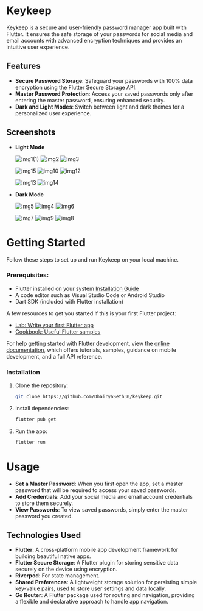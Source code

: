 # Keykeep

Keykeep is a secure and user-friendly password manager app built with Flutter. It ensures the safe storage of your passwords for social media and email accounts with advanced encryption techniques and provides an intuitive user experience.

## Features

- **Secure Password Storage**: Safeguard your passwords with 100% data encryption using the Flutter Secure Storage API.
- **Master Password Protection**: Access your saved passwords only after entering the master password, ensuring enhanced security.
- **Dark and Light Modes**: Switch between light and dark themes for a personalized user experience.

## Screenshots

- **Light Mode**

  ![img1(1)](https://github.com/user-attachments/assets/ed92735f-1923-4b5e-aa18-49a17f4effce)
  ![img2](https://github.com/user-attachments/assets/3f042b2f-be6e-4f99-acea-3293ebc62df7)
  ![img3](https://github.com/user-attachments/assets/6e49d152-8984-48f9-9f30-b6f9d60668f0)
  
  ![img15](https://github.com/user-attachments/assets/15f3f50e-fead-475a-b3fb-740343f39a10)
  ![img10](https://github.com/user-attachments/assets/388005c1-ba1d-48c1-8432-0917972a1abb)
  ![img12](https://github.com/user-attachments/assets/da566d2a-85d1-4529-b7e9-6de6196a7d80)
  
  ![img13](https://github.com/user-attachments/assets/cce32bc7-0236-47e3-bd14-700d8fef530a)
  ![img14](https://github.com/user-attachments/assets/cbf12282-9f03-4384-ab2f-5bbd6dfcbb9c)

- **Dark Mode**
  
  ![img5](https://github.com/user-attachments/assets/9ab9eadf-5216-47d9-8168-3b692aabfd80)
  ![img4](https://github.com/user-attachments/assets/bc1492d2-48f1-4eed-b1a5-2ebc6fb1107d)
  ![img6](https://github.com/user-attachments/assets/09d1c5c6-c4e0-4f44-b7d5-74b947c32c4e)
  
  ![img7](https://github.com/user-attachments/assets/99870601-330e-43c9-b841-ef0e57c19f1e)
  ![img9](https://github.com/user-attachments/assets/f151e0a0-da65-496e-a09a-e6033e91dc32)
  ![img8](https://github.com/user-attachments/assets/ce5940e4-a1cc-48a1-be79-a7058ec2880c)

# Getting Started

Follow these steps to set up and run Keykeep on your local machine.

### Prerequisites:

- Flutter installed on your system [Installation Guide](https://docs.flutter.dev/get-started/install)
- A code editor such as Visual Studio Code or Android Studio
- Dart SDK (included with Flutter installation)

A few resources to get you started if this is your first Flutter project:

- [Lab: Write your first Flutter app](https://docs.flutter.dev/get-started/codelab)
- [Cookbook: Useful Flutter samples](https://docs.flutter.dev/cookbook)

For help getting started with Flutter development, view the
[online documentation](https://docs.flutter.dev/), which offers tutorials,
samples, guidance on mobile development, and a full API reference.

### Installation

1. Clone the repository:
   
    ```bash
   git clone https://github.com/DhairyaSeth30/keykeep.git

3. Install dependencies:
   
   ```bash
   flutter pub get
   
5. Run the app:
   
   ```bash
   flutter run

# Usage

- **Set a Master Password**: When you first open the app, set a master password that will be required to access your saved passwords.
- **Add Credentials**: Add your social media and email account credentials to store them securely.
- **View Passwords**: To view saved passwords, simply enter the master password you created.

## Technologies Used

- **Flutter**: A cross-platform mobile app development framework for building beautiful native apps.
- **Flutter Secure Storage**: A Flutter plugin for storing sensitive data securely on the device using encryption.
- **Riverpod**: For state management.
- **Shared Preferences**: A lightweight storage solution for persisting simple key-value pairs, used to store user settings and data locally.
- **Go Router**: A Flutter package used for routing and navigation, providing a flexible and declarative approach to handle app navigation.

